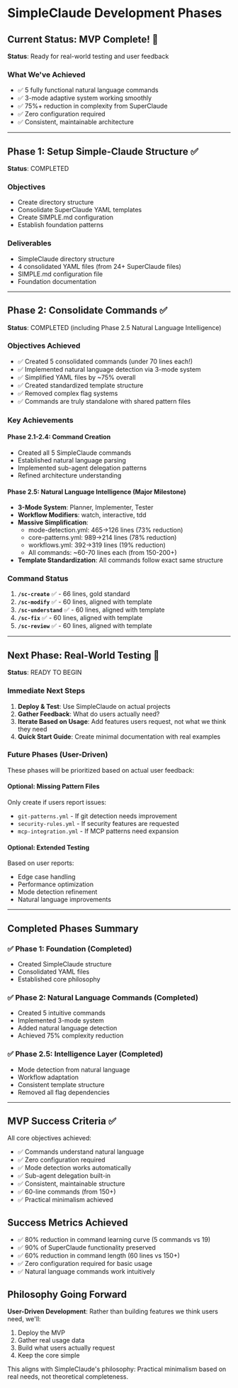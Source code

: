 # SimpleClaude Development Phases

## Current Status: MVP Complete! 🎉

**Status**: Ready for real-world testing and user feedback

### What We've Achieved

- ✅ 5 fully functional natural language commands
- ✅ 3-mode adaptive system working smoothly
- ✅ 75%+ reduction in complexity from SuperClaude
- ✅ Zero configuration required
- ✅ Consistent, maintainable architecture

---

## Phase 1: Setup Simple-Claude Structure ✅

**Status**: COMPLETED

### Objectives

- Create directory structure
- Consolidate SuperClaude YAML templates
- Create SIMPLE.md configuration
- Establish foundation patterns

### Deliverables

- SimpleClaude directory structure
- 4 consolidated YAML files (from 24+ SuperClaude files)
- SIMPLE.md configuration file
- Foundation documentation

---

## Phase 2: Consolidate Commands ✅

**Status**: COMPLETED (including Phase 2.5 Natural Language Intelligence)

### Objectives Achieved

- ✅ Created 5 consolidated commands (under 70 lines each!)
- ✅ Implemented natural language detection via 3-mode system
- ✅ Simplified YAML files by ~75% overall
- ✅ Created standardized template structure
- ✅ Removed complex flag systems
- ✅ Commands are truly standalone with shared pattern files

### Key Achievements

#### Phase 2.1-2.4: Command Creation

- Created all 5 SimpleClaude commands
- Established natural language parsing
- Implemented sub-agent delegation patterns
- Refined architecture understanding

#### Phase 2.5: Natural Language Intelligence (Major Milestone)

- **3-Mode System**: Planner, Implementer, Tester
- **Workflow Modifiers**: watch, interactive, tdd
- **Massive Simplification**:
  - mode-detection.yml: 465→126 lines (73% reduction)
  - core-patterns.yml: 989→214 lines (78% reduction)
  - workflows.yml: 392→319 lines (19% reduction)
  - All commands: ~60-70 lines each (from 150-200+)
- **Template Standardization**: All commands follow exact same structure

### Command Status

1. **`/sc-create`** ✅ - 66 lines, gold standard
2. **`/sc-modify`** ✅ - 60 lines, aligned with template
3. **`/sc-understand`** ✅ - 60 lines, aligned with template
4. **`/sc-fix`** ✅ - 60 lines, aligned with template
5. **`/sc-review`** ✅ - 60 lines, aligned with template

---

## Next Phase: Real-World Testing 🚀

**Status**: READY TO BEGIN

### Immediate Next Steps

1. **Deploy & Test**: Use SimpleClaude on actual projects
2. **Gather Feedback**: What do users actually need?
3. **Iterate Based on Usage**: Add features users request, not what we think they need
4. **Quick Start Guide**: Create minimal documentation with real examples

### Future Phases (User-Driven)

These phases will be prioritized based on actual user feedback:

#### Optional: Missing Pattern Files

Only create if users report issues:

- `git-patterns.yml` - If git detection needs improvement
- `security-rules.yml` - If security features are requested
- `mcp-integration.yml` - If MCP patterns need expansion

#### Optional: Extended Testing

Based on user reports:

- Edge case handling
- Performance optimization
- Mode detection refinement
- Natural language improvements

---

## Completed Phases Summary

### ✅ Phase 1: Foundation (Completed)

- Created SimpleClaude structure
- Consolidated YAML files
- Established core philosophy

### ✅ Phase 2: Natural Language Commands (Completed)

- Created 5 intuitive commands
- Implemented 3-mode system
- Added natural language detection
- Achieved 75% complexity reduction

### ✅ Phase 2.5: Intelligence Layer (Completed)

- Mode detection from natural language
- Workflow adaptation
- Consistent template structure
- Removed all flag dependencies

---

## MVP Success Criteria ✅

All core objectives achieved:

- ✅ Commands understand natural language
- ✅ Zero configuration required
- ✅ Mode detection works automatically
- ✅ Sub-agent delegation built-in
- ✅ Consistent, maintainable structure
- ✅ 60-line commands (from 150+)
- ✅ Practical minimalism achieved

## Success Metrics Achieved

- ✅ 80% reduction in command learning curve (5 commands vs 19)
- ✅ 90% of SuperClaude functionality preserved
- ✅ 60% reduction in command length (60 lines vs 150+)
- ✅ Zero configuration required for basic usage
- ✅ Natural language commands work intuitively

## Philosophy Going Forward

**User-Driven Development**: Rather than building features we think users need, we'll:

1. Deploy the MVP
2. Gather real usage data
3. Build what users actually request
4. Keep the core simple

This aligns with SimpleClaude's philosophy: Practical minimalism based on real needs, not theoretical completeness.
